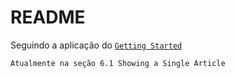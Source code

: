 # README

Seguindo a aplicação do <a href="https://guides.rubyonrails.org/getting_started.html">
`Getting Started`
</a>

```
Atualmente na seção 6.1 Showing a Single Article
``` 
